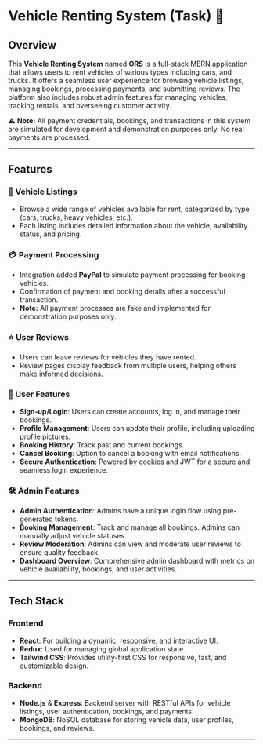 # Vehicle Renting System (Task) 🚗

## Overview
This **Vehicle Renting System** named **ORS** is a full-stack MERN application that allows users to rent vehicles of various types including cars, and trucks. It offers a seamless user experience for browsing vehicle listings, managing bookings, processing payments, and submitting reviews. The platform also includes robust admin features for managing vehicles, tracking rentals, and overseeing customer activity.

⚠️ **Note:** All payment credentials, bookings, and transactions in this system are simulated for development and demonstration purposes only. No real payments are processed.

---

## Features

### 🚗 Vehicle Listings
- Browse a wide range of vehicles available for rent, categorized by type (cars, trucks, heavy vehicles, etc.).
- Each listing includes detailed information about the vehicle, availability status, and pricing.

### 💳 Payment Processing
- Integration added **PayPal** to simulate payment processing for booking vehicles.
- Confirmation of payment and booking details after a successful transaction.
- **Note:** All payment processes are fake and implemented for demonstration purposes only.

### ⭐ User Reviews
- Users can leave reviews for vehicles they have rented.
- Review pages display feedback from multiple users, helping others make informed decisions.

### 👤 User Features
- **Sign-up/Login**: Users can create accounts, log in, and manage their bookings.
- **Profile Management**: Users can update their profile, including uploading profile pictures.
- **Booking History**: Track past and current bookings.
- **Cancel Booking**: Option to cancel a booking with email notifications.
- **Secure Authentication**: Powered by cookies and JWT for a secure and seamless login experience.

### 🛠️ Admin Features
- **Admin Authentication**: Admins have a unique login flow using pre-generated tokens.
- **Booking Management**: Track and manage all bookings. Admins can manually adjust vehicle statuses.
- **Review Moderation**: Admins can view and moderate user reviews to ensure quality feedback.
- **Dashboard Overview**: Comprehensive admin dashboard with metrics on vehicle availability, bookings, and user activities.

---

## Tech Stack

### Frontend
- **React**: For building a dynamic, responsive, and interactive UI.
- **Redux**: Used for managing global application state.
- **Tailwind CSS**: Provides utility-first CSS for responsive, fast, and customizable design.

### Backend
- **Node.js** & **Express**: Backend server with RESTful APIs for vehicle listings, user authentication, bookings, and payments.
- **MongoDB**: NoSQL database for storing vehicle data, user profiles, bookings, and reviews.
  
---

## 

